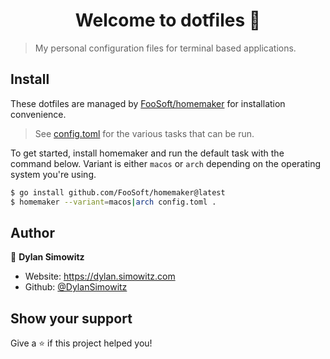 <h1 align="center">Welcome to dotfiles 👋</h1>

> My personal configuration files for terminal based applications.

## Install

These dotfiles are managed by [FooSoft/homemaker](https://github.com/FooSoft/homemaker) for installation convenience.

> See [config.toml](config.toml) for the various tasks that can be run.

To get started, install homemaker and run the default task with the command below.
Variant is either `macos` or `arch` depending on the operating system you're using.

```sh
$ go install github.com/FooSoft/homemaker@latest
$ homemaker --variant=macos|arch config.toml .
```

## Author

👤 **Dylan Simowitz**

* Website: https://dylan.simowitz.com
* Github: [@DylanSimowitz](https://github.com/DylanSimowitz)

## Show your support

Give a ⭐️ if this project helped you!
